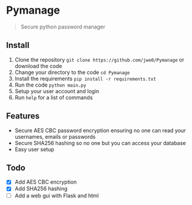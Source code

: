 # Pymanage
> Secure python password manager

## Install
1. Clone the repository `git clone https://github.com/jwe0/Pymanage` or download the code
2. Change your directory to the code `cd Pymanage`
3. Install the requirements `pip install -r requirements.txt`
4. Run the code `python main.py`
5. Setup your user account and login
6. Run `help` for a list of commands

## Features
* Secure AES CBC password encryption ensuring no one can read your usernames, emails or passwords
* Secure SHA256 hashing so no one but you can access your database
* Easy user setup

## Todo

* [X] Add AES CBC encryption
* [X] Add SHA256 hashing
* [ ] Add a web gui with Flask and html   
